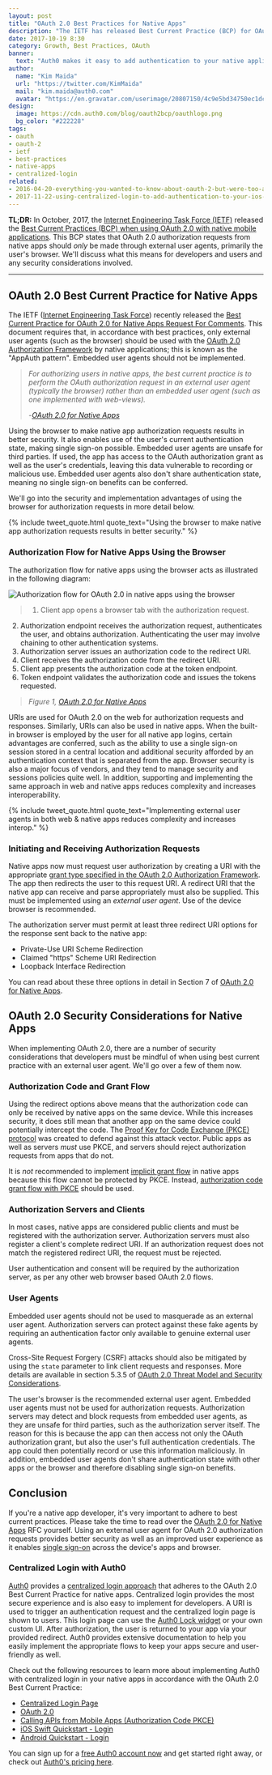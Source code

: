 ```yaml
---
layout: post
title: "OAuth 2.0 Best Practices for Native Apps"
description: "The IETF has released Best Current Practice (BCP) for OAuth 2.0 in native apps. Learn about it now."
date: 2017-10-19 8:30
category: Growth, Best Practices, OAuth
banner:
  text: "Auth0 makes it easy to add authentication to your native application."
author:
  name: "Kim Maida"
  url: "https://twitter.com/KimMaida"
  mail: "kim.maida@auth0.com"
  avatar: "https://en.gravatar.com/userimage/20807150/4c9e5bd34750ec1dcedd71cb40b4a9ba.png"
design:
  image: https://cdn.auth0.com/blog/oauth2bcp/oauthlogo.png
  bg_color: "#222228"
tags:
- oauth
- oauth-2
- ietf
- best-practices
- native-apps
- centralized-login
related:
- 2016-04-20-everything-you-wanted-to-know-about-oauth-2-but-were-too-afraid-to-ask
- 2017-11-22-using-centralized-login-to-add-authentication-to-your-ios-apps
---
```


**TL;DR:** In October, 2017, the [Internet Engineering Task Force (IETF)](https://www.ietf.org/) released the [Best Current Practices (BCP) when using OAuth 2.0 with native mobile applications](https://www.rfc-editor.org/rfc/rfc8252.txt). This BCP states that OAuth 2.0 authorization requests from native apps should _only_ be made through external user agents, primarily the user's browser. We'll discuss what this means for developers and users and any security considerations involved.

---

## OAuth 2.0 Best Current Practice for Native Apps

The IETF ([Internet Engineering Task Force](https://www.ietf.org/)) recently released the [Best Current Practice for OAuth 2.0 for Native Apps Request For Comments](https://www.rfc-editor.org/rfc/rfc8252.txt). This document requires that, in accordance with best practices, only external user agents (such as the browser) should be used with the [OAuth 2.0 Authorization Framework](https://tools.ietf.org/html/rfc6749) by native applications; this is known as the "AppAuth pattern". Embedded user agents should not be implemented.

> _For authorizing users in native apps, the best current practice is to perform the OAuth authorization request in an external user agent (typically the browser) rather than an embedded user agent (such as one implemented with web-views)._
>
> -_[OAuth 2.0 for Native Apps](https://www.rfc-editor.org/rfc/rfc8252.txt)_

Using the browser to make native app authorization requests results in better security. It also enables use of the user's current authentication state, making single sign-on possible. Embedded user agents are unsafe for third parties. If used, the app has access to the OAuth authorization grant as well as the user's credentials, leaving this data vulnerable to recording or malicious use. Embedded user agents also don't share authentication state, meaning no single sign-on benefits can be conferred.

We'll go into the security and implementation advantages of using the browser for authorization requests in more detail below.

{% include tweet_quote.html quote_text="Using the browser to make native app authorization requests results in better security." %}

### Authorization Flow for Native Apps Using the Browser

The authorization flow for native apps using the browser acts as illustrated in the following diagram:

![Authorization flow for OAuth 2.0 in native apps using the browser](https://cdn.auth0.com/blog/oath2bcp/hoauth-flow.png)

> 1. Client app opens a browser tab with the authorization request.
2. Authorization endpoint receives the authorization request, authenticates the user, and obtains authorization. Authenticating the user may involve chaining to other authentication systems.
3. Authorization server issues an authorization code to the redirect URI.
4. Client receives the authorization code from the redirect URI.
5. Client app presents the authorization code at the token endpoint.
6. Token endpoint validates the authorization code and issues the tokens requested.
>
> _Figure 1, [OAuth 2.0 for Native Apps](https://www.rfc-editor.org/rfc/rfc8252.txt)_

URIs are used for OAuth 2.0 on the web for authorization requests and responses. Similarly, URIs can also be used in native apps. When the built-in browser is employed by the user for all native app logins, certain advantages are conferred, such as the ability to use a single sign-on session stored in a central location and additional security afforded by an authentication context that is separated from the app. Browser security is also a major focus of vendors, and they tend to manage security and sessions policies quite well. In addition, supporting and implementing the same approach in web and native apps reduces complexity and increases interoperability.

{% include tweet_quote.html quote_text="Implementing external user agents in both web & native apps reduces complexity and increases interop." %}

### Initiating and Receiving Authorization Requests

Native apps now must request user authorization by creating a URI with the appropriate [grant type specified in the OAuth 2.0 Authorization Framework](https://tools.ietf.org/html/rfc6749#section-4.1). The app then redirects the user to this request URI. A redirect URI that the native app can receive and parse appropriately must also be supplied. This must be implemented using an _external user agent_. Use of the device browser is recommended.

The authorization server must permit at least three redirect URI options for the response sent back to the native app:

* Private-Use URI Scheme Redirection
* Claimed "https" Scheme URI Redirection
* Loopback Interface Redirection

You can read about these three options in detail in Section 7 of [OAuth 2.0 for Native Apps](https://www.rfc-editor.org/rfc/rfc8252.txt).

## OAuth 2.0 Security Considerations for Native Apps

When implementing OAuth 2.0, there are a number of security considerations that developers must be mindful of when using best current practice with an external user agent. We'll go over a few of them now.

### Authorization Code and Grant Flow

Using the redirect options above means that the authorization code can only be received by native apps on the same device. While this increases security, it does still mean that another app on the same device could potentially intercept the code. The [Proof Key for Code Exchange (PKCE) protocol](https://tools.ietf.org/html/rfc7636) was created to defend against this attack vector. Public apps as well as servers _must_ use PKCE, and servers should reject authorization requests from apps that do not.

It is _not_ recommended to implement [implicit grant flow](https://auth0.com/docs/api-auth/grant/implicit) in native apps because this flow cannot be protected by PKCE. Instead, [authorization code grant flow with PKCE](https://auth0.com/docs/api-auth/grant/authorization-code-pkce) should be used.

### Authorization Servers and Clients

In most cases, native apps are considered public clients and must be registered with the authorization server. Authorization servers must also register a client's complete redirect URI. If an authorization request does not match the registered redirect URI, the request must be rejected.

User authentication and consent will be required by the authorization server, as per any other web browser based OAuth 2.0 flows.

### User Agents

Embedded user agents should not be used to masquerade as an external user agent. Authorization servers can protect against these fake agents by requiring an authentication factor only available to genuine external user agents.

Cross-Site Request Forgery (CSRF) attacks should also be mitigated by using the `state` parameter to link client requests and responses. More details are available in section 5.3.5 of [OAuth 2.0 Threat Model and Security Considerations](https://tools.ietf.org/html/rfc6819).

The user's browser is the recommended external user agent. Embedded user agents must not be used for authorization requests. Authorization servers may detect and block requests from embedded user agents, as they are unsafe for third parties, such as the authorization server itself. The reason for this is because the app can then access not only the OAuth authorization grant, but also the user's full authentication credentials. The app could then potentially record or use this information maliciously. In addition, embedded user agents don't share authentication state with other apps or the browser and therefore disabling single sign-on benefits.

## Conclusion

If you're a native app developer, it's very important to adhere to best current practices. Please take the time to read over the [OAuth 2.0 for Native Apps](https://www.rfc-editor.org/rfc/rfc8252.txt) RFC yourself. Using an external user agent for OAuth 2.0 authorization requests provides better security as well as an improved user experience as it enables [single sign-on](https://auth0.com/blog/what-is-and-how-does-single-sign-on-work/) across the device's apps and browser.

### Centralized Login with Auth0

[Auth0](https://auth0.com) provides a [centralized login approach](https://auth0.com/docs/hosted-pages/login) that adheres to the OAuth 2.0 Best Current Practice for native apps. Centralized login provides the most secure experience and is also easy to implement for developers. A URI is used to trigger an authentication request and the centralized login page is shown to users. This login page can use the [Auth0 Lock widget](https://auth0.com/lock) or your own custom UI. After authorization, the user is returned to your app via your provided redirect. Auth0 provides extensive documentation to help you easily implement the appropriate flows to keep your apps secure and user-friendly as well.

Check out the following resources to learn more about implementing Auth0 with centralized login in your native apps in accordance with the OAuth 2.0 Best Current Practice:

* [Centralized Login Page](https://auth0.com/docs/hosted-pages/login)
* [OAuth 2.0](https://auth0.com/docs/protocols/oauth2)
* [Calling APIs from Mobile Apps (Authorization Code PKCE)](https://auth0.com/docs/api-auth/grant/authorization-code-pkce)
* [iOS Swift Quickstart - Login](https://auth0.com/docs/quickstart/native/ios-swift/00-login)
* [Android Quickstart - Login](https://auth0.com/docs/quickstart/native/android/00-login)

You can sign up for a <a href="https://auth0.com/signup" data-amp-replace="CLIENT_ID" data-amp-addparams="anonId=CLIENT_ID(cid-scope-cookie-fallback-name)">free Auth0 account now</a> and get started right away, or check out [Auth0's pricing here](https://auth0.com/pricing).
